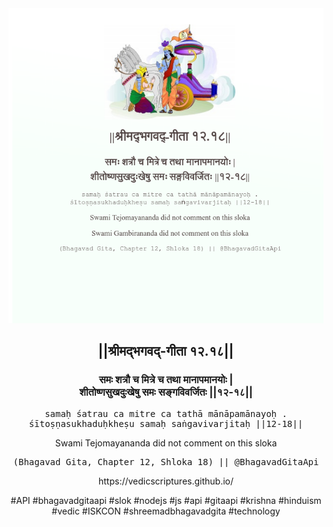 <img src="../../asset/BG_12_18.png"/>
<center><h2>||श्रीमद्‍भगवद्‍-गीता १२.१८||</h2>
<h3>समः शत्रौ च मित्रे च तथा मानापमानयोः |<br/>शीतोष्णसुखदुःखेषु समः सङ्गविवर्जितः ||१२-१८||</h3>
<pre>samaḥ śatrau ca mitre ca tathā mānāpamānayoḥ .<br/>śītoṣṇasukhaduḥkheṣu samaḥ saṅgavivarjitaḥ ||12-18||</pre>
<p>Swami Tejomayananda did not comment on this sloka</p>
<pre>(Bhagavad Gita, Chapter 12, Shloka 18) || @BhagavadGitaApi</pre><p>https://vedicscriptures.github.io/</p><p>#API #bhagavadgitaapi #slok #nodejs #js #api #gitaapi #krishna #hinduism #vedic #ISKCON #shreemadbhagavadgita #technology</p></center>